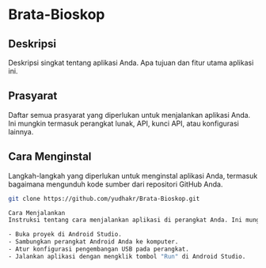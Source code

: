 # Brata-Bioskop


## Deskripsi
Deskripsi singkat tentang aplikasi Anda. Apa tujuan dan fitur utama aplikasi ini.

## Prasyarat
Daftar semua prasyarat yang diperlukan untuk menjalankan aplikasi Anda. Ini mungkin termasuk perangkat lunak, API, kunci API, atau konfigurasi lainnya.

## Cara Menginstal
Langkah-langkah yang diperlukan untuk menginstal aplikasi Anda, termasuk bagaimana mengunduh kode sumber dari repositori GitHub Anda.

```bash
git clone https://github.com/yudhakr/Brata-Bioskop.git

Cara Menjalankan
Instruksi tentang cara menjalankan aplikasi di perangkat Anda. Ini mungkin mencakup langkah-langkah seperti:

- Buka proyek di Android Studio.
- Sambungkan perangkat Android Anda ke komputer.
- Atur konfigurasi pengembangan USB pada perangkat.
- Jalankan aplikasi dengan mengklik tombol "Run" di Android Studio.
